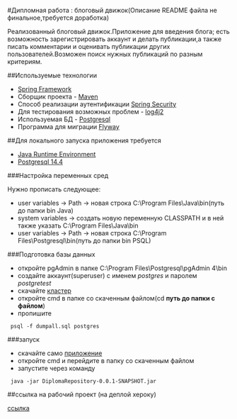 #Дипломная работа : блоговый движок(Описание README файла не финальное,требуется доработка)

Реализованный блоговый движок.Приложение для введения блога; есть возможность
зарегистрировать аккаунт и делать публикации,а также писать комментарии и оценивать
публикации других пользователей.Возможен поиск нужных публикаций по разным критериям.

##Используемые технологии

* [Spring Framework](https://spring.io/)
* Сборщик проекта - [Maven](https://maven.apache.org/)
* Способ реализации аутентификации [Spring Security](https://spring.io/projects/spring-security)
* Для тестирования возможных проблем - [log4j2](https://logging.apache.org/log4j/2.x/)
* Используемая БД - [Postgresql](https://www.postgresql.org/)
* Программа для миграции [Flyway](https://flywaydb.org/)

##Для локального запуска приложения требуется

* [Java Runtime Environment]()
* [Postgresql 14.4](https://www.enterprisedb.com/downloads/postgres-postgresql-downloads)

###Настройка переменных сред

Нужно прописать следующее:

* user variables -> Path -> новая строка C:\Program Files\Java\bin(путь до папки bin Java)
* system variables -> создать новую переменную CLASSPATH и в ней также указать C:\Program Files\Java\bin
* user variables -> Path -> новая строка C:\Program Files\Postgresql\bin(путь до папки bin PSQL)

###Подготовка базы данных
      
* откройте pgAdmin в папке C:\Program Files\Postgresql\pgAdmin 4\bin
* создайте аккаунт(superuser) c именем _postgres_ и паролем _postgretest_
* скачайте [кластер](https://disk.yandex.ru/d/DYis6sJK0FMuIg)
* откройте cmd в папке со скаченным файлом(cd **путь до папки с файлом**)
* пропишите 
```
 psql -f dumpall.sql postgres
```

###запуск

* скачайте само [приложение](https://disk.yandex.ru/d/-Klcox1o3QCAWA)
* откройте cmd и перейдите в папку со скаченным файлом
* запустите через команду 
```
 java -jar DiplomaRepository-0.0.1-SNAPSHOT.jar
```

##ссылкa на рабочий проект (на деплой хероку)

[ссылка](https://diploma-project-baumans.herokuapp.com)


